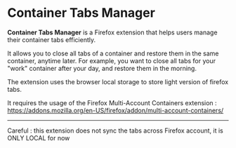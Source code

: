 # Container Tabs Manager

**Container Tabs Manager** is a Firefox extension that helps users manage their container tabs efficiently.

It allows you to close all tabs of a container and restore them in the same container, anytime later. For example, you want to close all tabs for your "work" container after your day, and restore them in the morning.

The extension uses the browser local storage to store light version of firefox tabs.

It requires the usage of the Firefox Multi-Account Containers extension : https://addons.mozilla.org/en-US/firefox/addon/multi-account-containers/

***
Careful : this extension does not sync the tabs across Firefox account, it is ONLY LOCAL for now